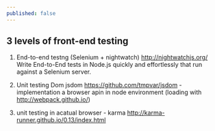 ```yaml
---
published: false
---
```


## 3 levels of front-end testing

1. End-to-end testng (Selenium + nightwatch)
http://nightwatchjs.org/
Write End-to-End tests in Node.js quickly and effortlessly that run against a Selenium server. 

2. Unit testing Dom 
jsdom https://github.com/tmpvar/jsdom - implementation a browser apin in node environment (loading with http://webpack.github.io/)

3. unit testing in acatual browser - karma http://karma-runner.github.io/0.13/index.html
